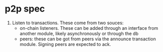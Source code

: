 # p2p spec

1. Listen to transactions. These come from two souces:
    - on-chain listeners. These can be added through an interface from another module, likely asynchronously or through the db
    - peers: these can be got from peers via the announce transaction module. Signing peers are expected to ack.

